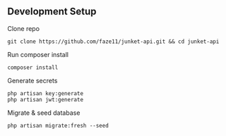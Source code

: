 ## Development Setup

Clone repo
```
git clone https://github.com/faze11/junket-api.git && cd junket-api
```

Run composer install
```
composer install
```

Generate secrets
```
php artisan key:generate
php artisan jwt:generate
```

Migrate & seed database
```
php artisan migrate:fresh --seed
```
